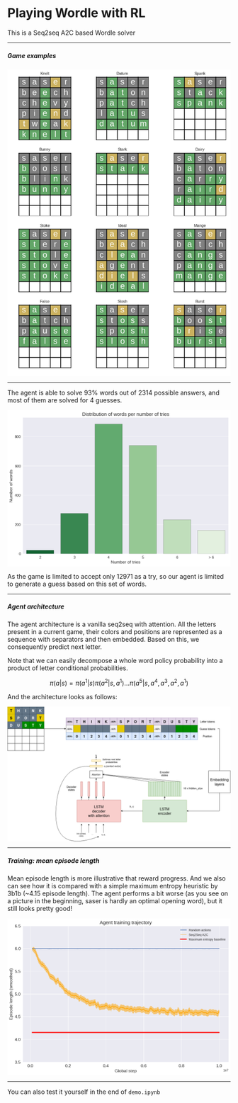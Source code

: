 # Playing Wordle with RL

This is a Seq2seq A2C based Wordle solver

-----
##### Game examples
<p align="center">
    <img width='600px' align="center" src="pics/games_examples.png"/>
</p>

-----
The agent is able to solve 93% words out of 2314 possible answers, and most of them are solved for 4 guesses.

<p align="center">
    <img width='600px' align="center" src="pics/tries.png"/>
</p>

As the game is limited to accept only 12971 as a try, so our agent is limited to generate a guess based on this set of words.

-----
##### Agent architecture

The agent architecture is a vanilla seq2seq with attention. All the letters present in a current game, their colors and positions are represented as a sequence with separators and then embedded.
Based on this, we consequently predict next letter.

Note that we can easily decompose a whole word policy probability into a product of letter conditional probabilities.

$$ \pi \big(a | s \big) = 
\pi \big(a^1 | s \big) 
\pi \big(a^2 | s, a^1 \big)
\dots
\pi \big(a^5 | s, a^4, a^3, a^2, a^1 \big) $$

And the architecture looks as follows:

<p align="center">
    <img width='600px' align="center" src="pics/agent.png"/>
</p>

-----
##### Training: mean episode length

Mean episode length is more illustrative that reward progress.
And we also can see how it is compared with a simple maximum entropy heuristic by 3b1b (~4.15 episode length).
The agent performs a bit worse (as you see on a picture in the beginning, saser is hardly an optimal opening word), but it still looks pretty good!

<p align="center">
    <img width='600px' align="center" src="pics/training.png"/>
</p>

-----

You can also test it yourself in the end of `demo.ipynb`